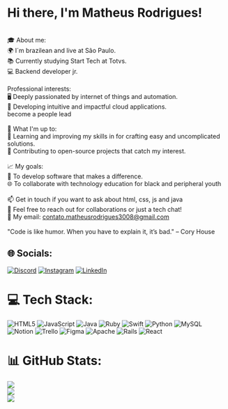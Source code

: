 
# Hi there, I'm Matheus Rodrigues!
<br>🎓 About me:<br>🌍 I´m brazilean and live at São Paulo.<br>📚 Currently studying Start Tech at Totvs.<br>💻 Backend developer jr.<br><br>Professional interests:<br>🖥️ Deeply passionated by internet of things and automation.<br>📱 Developing intuitive and impactful cloud applications.<br>become a people lead<br><br>🌱 What I'm up to:<br>📖 Learning and improving my skills in for crafting easy and uncomplicated solutions.<br>🔄 Contributing to open-source projects that catch my interest.<br><br>📈 My goals:<br>🌟 To develop software that makes a difference.<br>🌐 To collaborate with technology education for black and peripheral youth<br><br>📫 Get in touch if you want to ask about html, css, js and java<br>💬 Feel free to reach out for collaborations or just a tech chat!<br>📧 My email: contato.matheusrodrigues3008@gmail.com<br><br>"Code is like humor. When you have to explain it, it’s bad." – Cory House


## 🌐 Socials:
[![Discord](https://img.shields.io/badge/Discord-%237289DA.svg?logo=discord&logoColor=white)](https://discord.gg/matheusrodriguesss) [![Instagram](https://img.shields.io/badge/Instagram-%23E4405F.svg?logo=Instagram&logoColor=white)](https://instagram.com/dev_mts) [![LinkedIn](https://img.shields.io/badge/LinkedIn-%230077B5.svg?logo=linkedin&logoColor=white)](https://linkedin.com/in/MatheusRodriguesss) 

# 💻 Tech Stack:
![HTML5](https://img.shields.io/badge/html5-%23E34F26.svg?style=for-the-badge&logo=html5&logoColor=white) ![JavaScript](https://img.shields.io/badge/javascript-%23323330.svg?style=for-the-badge&logo=javascript&logoColor=%23F7DF1E) ![Java](https://img.shields.io/badge/java-%23ED8B00.svg?style=for-the-badge&logo=openjdk&logoColor=white) ![Ruby](https://img.shields.io/badge/ruby-%23CC342D.svg?style=for-the-badge&logo=ruby&logoColor=white) ![Swift](https://img.shields.io/badge/swift-F54A2A?style=for-the-badge&logo=swift&logoColor=white) ![Python](https://img.shields.io/badge/python-3670A0?style=for-the-badge&logo=python&logoColor=ffdd54) ![MySQL](https://img.shields.io/badge/mysql-%2300000f.svg?style=for-the-badge&logo=mysql&logoColor=white) ![Notion](https://img.shields.io/badge/Notion-%23000000.svg?style=for-the-badge&logo=notion&logoColor=white) ![Trello](https://img.shields.io/badge/Trello-%23026AA7.svg?style=for-the-badge&logo=Trello&logoColor=white) ![Figma](https://img.shields.io/badge/figma-%23F24E1E.svg?style=for-the-badge&logo=figma&logoColor=white) ![Apache](https://img.shields.io/badge/apache-%23D42029.svg?style=for-the-badge&logo=apache&logoColor=white) ![Rails](https://img.shields.io/badge/rails-%23CC0000.svg?style=for-the-badge&logo=ruby-on-rails&logoColor=white) ![React](https://img.shields.io/badge/react-%2320232a.svg?style=for-the-badge&logo=react&logoColor=%2361DAFB)
# 📊 GitHub Stats:
![](https://github-readme-stats.vercel.app/api?username=MatheusRodriguesss&theme=tokyonight&hide_border=false&include_all_commits=false&count_private=false)<br/>
![](https://github-readme-streak-stats.herokuapp.com/?user=MatheusRodriguesss&theme=tokyonight&hide_border=false)<br/>
![](https://github-readme-stats.vercel.app/api/top-langs/?username=MatheusRodriguesss&theme=tokyonight&hide_border=false&include_all_commits=false&count_private=false&layout=compact)

<!-- Proudly created with GPRM ( https://gprm.itsvg.in ) -->
